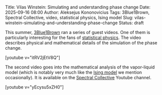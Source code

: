 Title: Vilas Winstein: Simulating and understanding phase change
Date: 2025-09-16 08:00
Author: Aleksejus Kononovicius
Tags: 3Blue1Brown, Spectral Collective, video, statistical physics, Ising model
Slug: vilas-winstein-simulating-and-understanding-phase-change
Status: draft

This summer, [3Blue1Brown](https://www.youtube.com/@3blue1brown) ran a series
of guest videos. One of them is particularly interesting for the fans of
[statistical physics](/tag/statistical-physics/). The video describes
physical and mathematical details of the simulation of the phase change.

[youtube v="itRV2jEtV8Q"]

The second video goes into the mathematical analysis of the vapor-liquid
model (which is notably very much like the [Ising model](/tag/ising-model/) we
mention occasionally). It is available on the [Spectral
Collective](https://www.youtube.com/@SpectralCollective) Youtube channel.

[youtube v="yEcysu5xZH0"]
